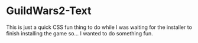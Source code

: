 # GuildWars2-Text
This is just a quick CSS fun thing to do while I was waiting for the installer to finish installing the game so... I wanted to do something fun.

